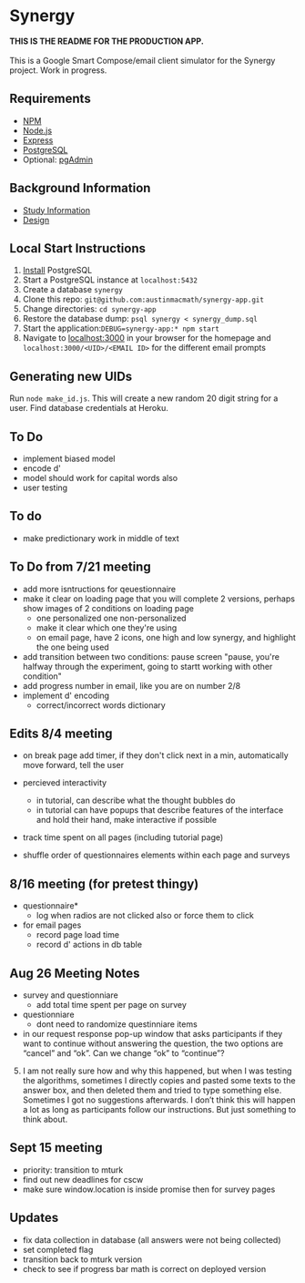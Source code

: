 # Synergy
**THIS IS THE README FOR THE PRODUCTION APP.**<br><br>
This is a Google Smart Compose/email client simulator for the Synergy project. Work in progress.

## Requirements
* [NPM](https://www.npmjs.com/)
* [Node.js](https://nodejs.org/en/)
* [Express](https://expressjs.com/)
* [PostgreSQL](https://www.postgresql.org/)
* Optional: [pgAdmin](https://www.pgadmin.org/)

## Background Information
* [Study Information](https://docs.google.com/document/d/1pITKxX8v58MLusvwPeIaSM7F8YYrLQISV1gCkjubNV0)
* [Design](https://docs.google.com/document/d/1poJQO2GKQ6j3X6-B_ka_6YI4fTV3rGEd9f98XrYKm0M)

## Local Start Instructions
1. [Install](https://www.postgresql.org/download/) PostgreSQL
2. Start a PostgreSQL instance at `localhost:5432`
3. Create a database `synergy` 
4. Clone this repo: `git@github.com:austinmacmath/synergy-app.git`
5. Change directories: `cd synergy-app`
6. Restore the database dump: `psql synergy < synergy_dump.sql`
7. Start the application:`DEBUG=synergy-app:* npm start`
8. Navigate to [localhost:3000](http://localhost:3000) in your browser for the homepage and `localhost:3000/<UID>/<EMAIL ID>` for the different email prompts

## Generating new UIDs
Run `node make_id.js`. This will create a new random 20 digit string for a user. Find database credentials at Heroku.

## To Do
* implement biased model
* encode d'
* model should work for capital words also
* user testing

## To do 
* make predictionary work in middle of text

## To Do from 7/21 meeting
* add more isntructions for qeuestionnaire
* make it clear on loading page that you will complete 2 versions, perhaps show images of 2 conditions on loading page
    * one personalized one non-personalized
    * make it clear which one they're using
    * on email page, have 2 icons, one high and low synergy, and highlight the one being used
* add transition between two conditions: pause screen "pause, you're halfway through the experiment, going to startt working with other condition"
* add progress number in email, like you are on number 2/8
* implement d' encoding
    * correct/incorrect words dictionary


## Edits 8/4 meeting
* on break page add timer, if they don't click next in a min, automatically move forward, tell the user
* percieved interactivity
    * in tutorial, can describe what the thought bubbles do 
    * in tutorial can have popups that describe features of the interface and hold their hand, make interactive if possible
* track time spent on all pages (including tutorial page)


* shuffle order of questionnaires elements within each page and surveys


## 8/16 meeting (for pretest thingy)
* questionnaire*
    * log when radios are not clicked also or force them to click
* for email pages
    * record page load time
    * record d' actions in db table

## Aug 26 Meeting Notes
* survey and questionniare
    * add total time spent per page on survey
* questionniare
    * dont need to randomize questinniare items
* in our request response pop-up window that asks participants if they want to continue without answering the question, the two options are “cancel” and “ok”. Can we change “ok” to “continue”?
5. I am not really sure how and why this happened, but when I was testing the algorithms, sometimes I directly copies and pasted some texts to the answer box, and then deleted them and tried to type something else. Sometimes I got no suggestions afterwards. I don’t think this will happen a lot as long as participants follow our instructions. But just something to think about.

## Sept 15 meeting
* priority: transition to mturk
* find out new deadlines for cscw
* make sure window.location is inside promise then for survey pages

## Updates
* fix data collection in database (all answers were not being collected)
* set completed flag
* transition back to mturk version
* check to see if progress bar math is correct on deployed version
